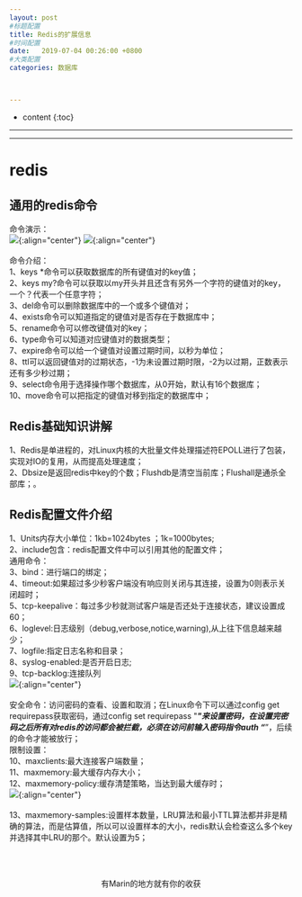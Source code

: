 ```yaml
---
layout: post
#标题配置
title: Redis的扩展信息
#时间配置
date:   2019-07-04 00:26:00 +0800
#大类配置
categories: 数据库



---
```


* content
{:toc}
---
---

# redis

## 通用的redis命令
命令演示：<br>
![](https://itmanmzt.github.io/styles/images/redis/011.jpg){:align="center"}
![](https://itmanmzt.github.io/styles/images/redis/012.jpg){:align="center"}<br><br>
命令介绍：<br>
1、keys *命令可以获取数据库的所有键值对的key值；<br>
2、keys my?命令可以获取以my开头并且还含有另外一个字符的键值对的key，一个？代表一个任意字符；<br>
3、del命令可以删除数据库中的一个或多个键值对；<br>
4、exists命令可以知道指定的键值对是否存在于数据库中；<br>
5、rename命令可以修改键值对的key；<br>
6、type命令可以知道对应键值对的数据类型；<br>
7、expire命令可以给一个键值对设置过期时间，以秒为单位；<br>
8、ttl可以返回键值对的过期状态，-1为未设置过期时限，-2为以过期，正数表示还有多少秒过期；<br>
9、select命令用于选择操作哪个数据库，从0开始，默认有16个数据库；<br>
10、move命令可以把指定的键值对移到指定的数据库中；

## Redis基础知识讲解
1、Redis是单进程的，对Linux内核的大批量文件处理描述符EPOLL进行了包装，实现对IO的复用，从而提高处理速度；<br>
2、Dbsize是返回redis中key的个数；Flushdb是清空当前库；Flushall是通杀全部库；。

## Redis配置文件介绍
1、Units内存大小单位：1kb=1024bytes ；1k=1000bytes;<br>
2、include包含：redis配置文件中可以引用其他的配置文件；<br>
通用命令：<br>
3、bind：进行端口的绑定；<br>
4、timeout:如果超过多少秒客户端没有响应则关闭与其连接，设置为0则表示关闭超时；<br>
5、tcp-keepalive：每过多少秒就测试客户端是否还处于连接状态，建议设置成60；<br>
6、loglevel:日志级别（debug,verbose,notice,warning),从上往下信息越来越少；<br>
7、logfile:指定日志名称和目录；<br>
8、syslog-enabled:是否开启日志;<br>
9、tcp-backlog:连接队列<br>
![](https://itmanmzt.github.io/styles/images/redis/015.jpg){:align="center"}<br><br>
安全命令：访问密码的查看、设置和取消；在Linux命令下可以通过config get requirepass获取密码，通过config set requirepass "*****"来设置密码，在设置完密码之后所有对redis的访问都会被拦截，必须在访问前输入密码指令auth “*****”，后续的命令才能被放行；<br>
限制设置：<br>
10、maxclients:最大连接客户端数量；<br>
11、maxmemory:最大缓存内存大小；<br>
12、maxmemory-policy:缓存清楚策略，当达到最大缓存时；<br>
![](https://itmanmzt.github.io/styles/images/redis/016.jpg){:align="center"}<br><br>
13、maxmemory-samples:设置样本数量，LRU算法和最小TTL算法都并非是精确的算法，而是估算值，所以可以设置样本的大小，redis默认会检查这么多个key并选择其中LRU的那个。默认设置为5；<br>







  <br>

<br>

<center>有Marin的地方就有你的收获</center>
